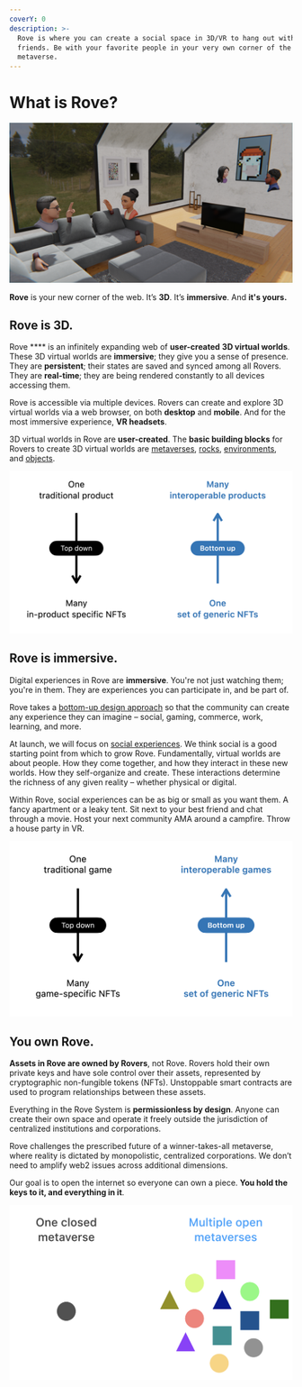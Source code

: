 ```yaml
---
coverY: 0
description: >-
  Rove is where you can create a social space in 3D/VR to hang out with your
  friends. Be with your favorite people in your very own corner of the
  metaverse.
---
```


# What is Rove?

![Rove is dotted with little pockets of people just hanging out.](<.gitbook/assets/image (5).png>)

**Rove** is your new corner of the web. It’s **3D**. It’s **immersive**. And **it's yours.**

## Rove is 3D.

Rove **** is an infinitely expanding web of **user-created** **3D virtual worlds**. These 3D virtual worlds are **immersive**; they give you a sense of presence. They are **persistent**; their states are saved and synced among all Rovers. They are **real-time**; they are being rendered constantly to all devices accessing them.

Rove is accessible via multiple devices. Rovers can create and explore 3D virtual worlds via a web browser, on both **desktop** and **mobile**. And for the most immersive experience, **VR headsets**.

3D virtual worlds in Rove are **user-created**. The **basic building blocks** for Rovers to create 3D virtual worlds are [metaverses](the-3d-web/metaverses.md), [rocks](the-3d-web/rocks/), [environments](the-3d-web/environments.md), and [objects](the-3d-web/objects.md).

![An open system of user-created 3D social spaces.](<.gitbook/assets/image (6).png>)

## Rove is immersive.

Digital experiences in Rove are **immersive**. You're not just watching them; you're in them. They are experiences you can participate in, and be part of.&#x20;

Rove takes a [bottom-up design approach](https://whitepaper.rove.to/rove/the-3d-web/rocks#a-bottom-up-approach-to-nft-design) so that the community can create any experience they can imagine – social, gaming, commerce, work, learning, and more.&#x20;

At launch, we will focus on [social experiences](immersive-experiences/social-experiences.md). We think social is a good starting point from which to grow Rove. Fundamentally, virtual worlds are about people. How they come together, and how they interact in these new worlds. How they self-organize and create. These interactions determine the richness of any given reality – whether physical or digital.

Within Rove, social experiences can be as big or small as you want them. A fancy apartment or a leaky tent. Sit next to your best friend and chat through a movie. Host your next community AMA around a campfire. Throw a house party in VR.

![Experiences on Rove are live, immersive, and persistent.](<.gitbook/assets/image (8).png>)

## You own Rove.

**Assets in Rove are owned by Rovers**, not Rove. Rovers hold their own private keys and have sole control over their assets, represented by cryptographic non-fungible tokens (NFTs). Unstoppable smart contracts are used to program relationships between these assets.

Everything in the Rove System is **permissionless by design**. Anyone can create their own space and operate it freely outside the jurisdiction of centralized institutions and corporations.

Rove challenges the prescribed future of a winner-takes-all metaverse, where reality is dictated by monopolistic, centralized corporations. We don’t need to amplify web2 issues across additional dimensions.&#x20;

Our goal is to open the internet so everyone can own a piece. **You hold the keys to it, and everything in it**.

![An organic, infinitely expanding web3.](<.gitbook/assets/image (11) (1).png>)
